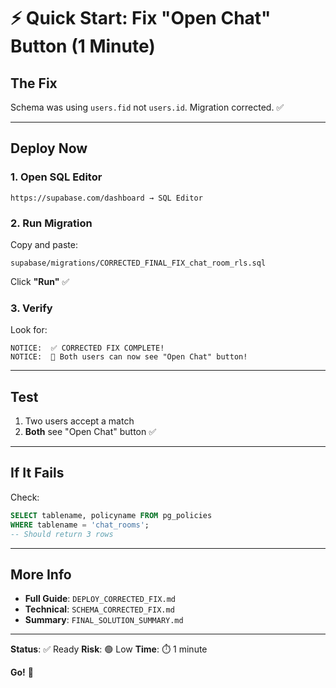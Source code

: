 # ⚡ Quick Start: Fix "Open Chat" Button (1 Minute)

## The Fix

Schema was using `users.fid` not `users.id`. Migration corrected. ✅

---

## Deploy Now

### 1. Open SQL Editor

```
https://supabase.com/dashboard → SQL Editor
```

### 2. Run Migration

Copy and paste:
```
supabase/migrations/CORRECTED_FINAL_FIX_chat_room_rls.sql
```

Click **"Run"** ✅

### 3. Verify

Look for:
```
NOTICE:  ✅ CORRECTED FIX COMPLETE!
NOTICE:  🎉 Both users can now see "Open Chat" button!
```

---

## Test

1. Two users accept a match
2. **Both** see "Open Chat" button ✅

---

## If It Fails

Check:
```sql
SELECT tablename, policyname FROM pg_policies
WHERE tablename = 'chat_rooms';
-- Should return 3 rows
```

---

## More Info

- **Full Guide**: `DEPLOY_CORRECTED_FIX.md`
- **Technical**: `SCHEMA_CORRECTED_FIX.md`
- **Summary**: `FINAL_SOLUTION_SUMMARY.md`

---

**Status**: ✅ Ready
**Risk**: 🟢 Low
**Time**: ⏱️ 1 minute

**Go!** 🚀
